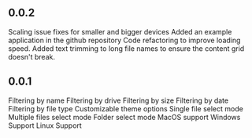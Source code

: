 ## 0.0.2
Scaling issue fixes for smaller and bigger devices
Added an example application in the github repository
Code refactoring to improve loading speed.
Added text trimming to long file names to ensure the content grid doesn't break.



## 0.0.1

Filtering by name
Filtering by drive
Filtering by size
Filtering by date
Filtering by file type
Customizable theme options
Single file select mode
Multiple files select mode
Folder select mode
MacOS support
Windows Support
Linux Support